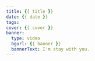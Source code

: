 ```yaml
---
title: {{ title }}
date: {{ date }}
tags:
cover: {{ cover }}
banner: 
  type: video
  bgurl: {{ banner }}
  bannerText: I'm stay with you.
---
```


